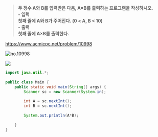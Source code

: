 > **두 정수 A와 B를 입력받은 다음, A×B를 출력하는 프로그램을 작성하시오.<br>- 입력<br>첫째 줄에 A와 B가 주어진다. (0 < A, B < 10)<br>- 출력<br>첫째 줄에 A×B를 출력한다.** <br>


https://www.acmicpc.net/problem/10998

![no.10998](https://img1.daumcdn.net/thumb/R1280x0/?scode=mtistory2&fname=https%3A%2F%2Fblog.kakaocdn.net%2Fdn%2Fo6fOo%2Fbtrxr4o6uKj%2FkopdI0AX0T4KkqiqPLkkg0%2Fimg.png "no.10998")

![](https://img1.daumcdn.net/thumb/R1280x0/?scode=mtistory2&fname=https%3A%2F%2Fblog.kakaocdn.net%2Fdn%2Fbw354S%2FbtrxkKLJnHC%2F0EOAT8eCvUKmazGMGmeGc1%2Fimg.png)

```java
import java.util.*;
 
public class Main {
    public static void main(String[] args) {
        Scanner sc = new Scanner(System.in);
        
        int A = sc.nextInt();
        int B = sc.nextInt();
        
        System.out.println(A*B);
        
    }
}


```
